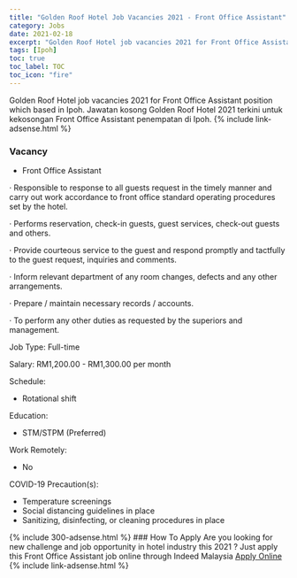 ```yaml
---
title: "Golden Roof Hotel Job Vacancies 2021 - Front Office Assistant" 
category: Jobs 
date: 2021-02-18 
excerpt: "Golden Roof Hotel job vacancies 2021 for Front Office Assistant position which based in Ipoh. Jawatan kosong Golden Roof Hotel 2021 terkini untuk kekosongan Front Office Assistant penempatan di Ipoh" 
tags: [Ipoh] 
toc: true 
toc_label: TOC 
toc_icon: "fire" 
--- 
```


Golden Roof Hotel job vacancies 2021 for Front Office Assistant position which based in Ipoh. Jawatan kosong Golden Roof Hotel 2021 terkini untuk kekosongan Front Office Assistant penempatan di Ipoh. 
{% include link-adsense.html %} 
### Vacancy 
- Front Office Assistant 
<div><p>&#183; Responsible to response to all guests request in the timely manner and carry out work accordance to front office standard operating procedures set by the hotel.</p><p>&#183; Performs reservation, check-in guests, guest services, check-out guests and others.</p><p>&#183; Provide courteous service to the guest and respond promptly and tactfully to the guest request, inquiries and comments.</p><p>&#183; Inform relevant department of any room changes, defects and any other arrangements.</p><p>&#183; Prepare / maintain necessary records / accounts.</p><p>&#183; To perform any other duties as requested by the superiors and management.</p><p>Job Type: Full-time</p><p>Salary: RM1,200.00 - RM1,300.00 per month</p><p>Schedule:</p><ul><li>Rotational shift</li></ul><p>Education:</p><ul><li>STM/STPM (Preferred)</li></ul><p>Work Remotely:</p><ul><li>No</li></ul><p>COVID-19 Precaution(s):</p><ul><li>Temperature screenings</li><li>Social distancing guidelines in place</li><li>Sanitizing, disinfecting, or cleaning procedures in place</li></ul></div> 
{% include 300-adsense.html %} 
### How To Apply 
Are you looking for new challenge and job opportunity in hotel industry this 2021 ?
Just apply this Front Office Assistant job online through Indeed Malaysia 
<a href="https://malaysia.indeed.com/viewjob?jk=29ea98bcc767d67f" class="btn btn--info" target="_blank" rel="nofollow noopenner">Apply Online</a> 
{% include link-adsense.html %} 